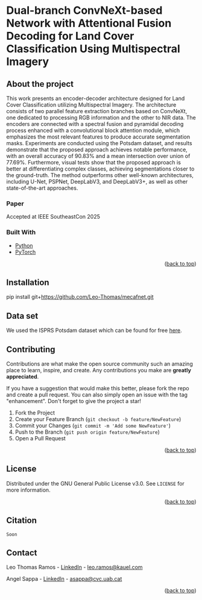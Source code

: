 <!--# Multi-encoder ConvNeXt Network with Attentional Feature Fusion for Multispectral Semantic Segmentation-->
# Dual-branch ConvNeXt-based Network with Attentional Fusion Decoding for Land Cover Classification Using Multispectral Imagery
<!-- ABOUT THE PROJECT -->
## About the project

This work presents an encoder-decoder architecture designed for Land Cover Classification utilizing Multispectral Imagery. The architecture consists of two parallel feature extraction branches based on ConvNeXt, one dedicated to processing RGB information and the other to NIR data. The encoders are connected with a spectral fusion and pyramidal decoding process enhanced with a convolutional block attention module, which emphasizes the most relevant features to produce accurate segmentation masks. Experiments are conducted using the Potsdam dataset, and results demonstrate that the proposed approach achieves notable performance, with an overall accuracy of 90.83% and a mean intersection over union of 77.69%. Furthermore, visual tests show that the proposed approach is better at differentiating complex classes, achieving segmentations closer to the ground-truth. The method outperforms other well-known architectures, including U-Net, PSPNet, DeepLabV3, and DeepLabV3+, as well as other state-of-the-art approaches.

### Paper

Accepted at IEEE SoutheastCon 2025

### Built With

* [Python](https://www.python.org/)
* [PyTorch](https://pytorch.org/)

<p align="right">(<a href="#top">back to top</a>)</p>

<!-- GETTING STARTED -->
## Installation

pip install git+https://github.com/Leo-Thomas/mecafnet.git

## Data set

We used the ISPRS Potsdam dataset which can be found for free [here](https://www.isprs.org/education/benchmarks/UrbanSemLab/2d-sem-label-potsdam.aspx).

<!-- CONTRIBUTING -->
## Contributing

Contributions are what make the open source community such an amazing place to learn, inspire, and create. Any contributions you make are **greatly appreciated**.

If you have a suggestion that would make this better, please fork the repo and create a pull request. You can also simply open an issue with the tag "enhancement".
Don't forget to give the project a star!

1. Fork the Project
2. Create your Feature Branch (`git checkout -b feature/NewFeature`)
3. Commit your Changes (`git commit -m 'Add some NewFeature'`)
4. Push to the Branch (`git push origin feature/NewFeature`)
5. Open a Pull Request

<p align="right">(<a href="#top">back to top</a>)</p>



<!-- LICENSE -->
## License

Distributed under the GNU General Public License v3.0. See `LICENSE` for more information.

<p align="right">(<a href="#top">back to top</a>)</p>

<!-- CITAITON -->
## Citation

```
Soon

```
<!-- CONTACT -->
## Contact

Leo Thomas Ramos - [LinkedIn](https://www.linkedin.com/in/leo-thomas-ramos/) - leo.ramos@kauel.com

Angel Sappa - [LinkedIn](https://es.linkedin.com/in/angel-sappa-61532b17) - asappa@cvc.uab.cat


<p align="right">(<a href="#top">back to top</a>)</p>
